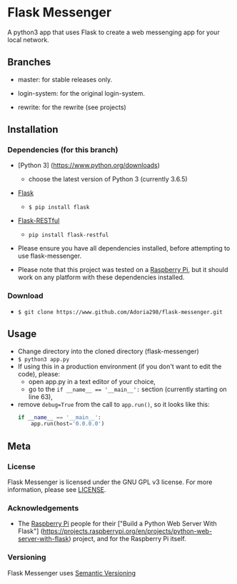 # Flask Messenger

A python3 app that uses Flask to create a web messenging app for your local network.

## Branches

- master: for stable releases only.

- login-system: for the original login-system.

- rewrite: for the rewrite (see projects)

## Installation

### Dependencies (for this branch)

- [Python 3]
 (https://www.python.org/downloads) 

  - choose the latest version of Python 3 (currently 3.6.5)

- [Flask](http://flask.pocoo.org/)

  - `$ pip install flask`

- [Flask-RESTful](https://flask-restful.readthedocs.io/en/latest/)

  - `pip install flask-restful`

- Please ensure you have all dependencies installed, before attempting to use flask-messenger.

- Please note that this project was tested on a [Raspberry Pi](https://www.raspberrypi.org/products/), but it should work on any platform with these dependencies installed.

### Download

- `$ git clone https://www.github.com/Adoria298/flask-messenger.git`
 
## Usage

- Change directory into the cloned directory (flask-messenger)
- `$ python3 app.py`
- If using this in a production environment (if you don't want to edit the code), please:
  - open app.py in a text editor of your choice,
  - go to the `if __name__ == '__main__':` section (currently starting on line 63),
- remove `debug=True` from the call to `app.run()`, so it looks like this:
    ```python
    if __name__ == '__main__':
        app.run(host='0.0.0.0')
    ```

## Meta

### License

 Flask Messenger is licensed under the GNU GPL v3 license. For more information, please see [LICENSE](https://github.com/Adoria298/flask-messenger/blob/master/LICENSE).

### Acknowledgements

 - The [Raspberry Pi](https://www.raspberrypi.org) people for their ["Build a Python Web Server With Flask"]
 (https://projects.raspberrypi.org/en/projects/python-web-server-with-flask) project, and for the Raspberry Pi itself.

### Versioning

 Flask Messenger uses [Semantic Versioning](https://www.semver.org)
